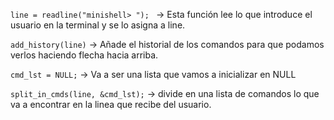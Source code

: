 

`line = readline("minishell> "); ` -> Esta función lee lo que introduce el usuario en la terminal y se lo asigna a line.

`add_history(line)` -> Añade el historial de los comandos para que podamos verlos haciendo flecha hacia arriba.

`cmd_lst = NULL;` -> Va a ser una lista que vamos a inicializar en NULL

`split_in_cmds(line, &cmd_lst);` -> divide en una lista de comandos lo que va a encontrar en la linea que recibe del usuario.